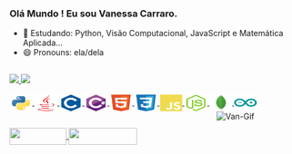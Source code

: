  ### Olá Mundo ! Eu sou Vanessa Carraro. 

- 🌱 Estudando: Python, Visão Computacional, JavaScript e Matemática Aplicada...
- 😄 Pronouns: ela/dela

##



<div align="left"> 

 
  <a href="https://github.com/B1olog4">
  <img height="180en" src = "https://github-readme-stats.vercel.app/api?username=B1olog4&show_icons=true&layout=compact&langs_count=3&theme=cobalt&include_all_commits=false&count_private=true"/>
  
  <img height="180em" src= "https://github-readme-stats.vercel.app/api/top-langs/?username=B1olog4&layout=compact&langs_count=8&theme=cobalt"/>

</div>
  

  <div align="left"> 
   </br>
  <img align="center" alt="Python" height="30" width="40" src="https://raw.githubusercontent.com/devicons/devicon/master/icons/python/python-original.svg"> 
  <img align="center" alt="Java" height="30" width="40" src="https://raw.githubusercontent.com/devicons/devicon/master/icons/java/java-plain.svg">
  <img align="center" alt="C" height="30" width="40" src="https://raw.githubusercontent.com/devicons/devicon/master/icons/c/c-plain.svg">
  <img align="center" alt="Csharp" height="30" width="40" src="https://raw.githubusercontent.com/devicons/devicon/master/icons/csharp/csharp-original.svg">
  <img align="center" alt="HTML" height="30" width="40" src="https://raw.githubusercontent.com/devicons/devicon/master/icons/html5/html5-original.svg">
  <img align="center" alt="CSS" height="30" width="40" src="https://raw.githubusercontent.com/devicons/devicon/master/icons/css3/css3-original.svg">
  <img align="center" alt="Js" height="30" width="40" src="https://raw.githubusercontent.com/devicons/devicon/master/icons/javascript/javascript-plain.svg">
  <img align="center" alt="Js" height="30" width="40" src="https://raw.githubusercontent.com/devicons/devicon/master/icons/nodejs/nodejs-plain.svg">
  <img align="center" alt="Arduino" height="30" width="40" src="https://raw.githubusercontent.com/devicons/devicon/master/icons/mongodb/mongodb-original.svg">
  <img align="center" alt="Arduino" height="30" width="40" src="https://raw.githubusercontent.com/devicons/devicon/master/icons/arduino/arduino-original.svg">
  <img align="right" alt="Van-Gif" height="140" width="140" src="https://user-images.githubusercontent.com/81984134/163482433-8dad9787-f645-4f52-bf80-4ba880cff18b.gif">
   
</div>
 
  ##

 <div>
  <a href = "mailto:vanessacarraro@usp.br"><img src="https://img.shields.io/badge/-Gmail-%23333?style=for-the-badge&logo=gmail&logoColor=white" target="_blank"align="center" height="30" width="100"</a>
  <a href="https://www.linkedin.com/in/vanessacarraro/" target="_blank"><img src="https://img.shields.io/badge/-LinkedIn-%230077B5?style=for-the-badge&logo=linkedin&logoColor=white" target="_blank"align="center"  height="30" width="120" color="pink"</a>
</div>
   

